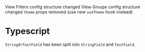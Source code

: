 View Filters config structure changed
View Groups config structure changed
`theme` props removed (use new `useTheme` hook instead)


# Typescript
`StringOrTextField` has been split into `StringField` and `TextField`.
